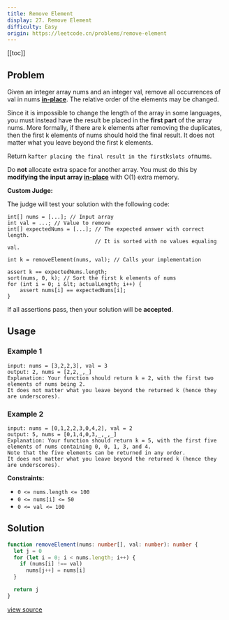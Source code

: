 ```yaml
---
title: Remove Element
display: 27. Remove Element
difficulty: Easy
origin: https://leetcode.cn/problems/remove-element
---
```


[[toc]]

## Problem

Given an integer array nums and an integer val, remove all occurrences of val in nums <a href="https://en.wikipedia.org/wiki/In-place_algorithm" target="_blank">**in-place**</a>. The relative order of the elements may be changed.

Since it is impossible to change the length of the array in some languages, you must instead have the result be placed in the **first part** of the array nums. More formally, if there are k elements after removing the duplicates, then the first k elements of nums should hold the final result. It does not matter what you leave beyond the first k elements.

Return k` after placing the final result in the first `k` slots of `nums.

Do **not** allocate extra space for another array. You must do this by **modifying the input array <a href="https://en.wikipedia.org/wiki/In-place_algorithm" target="_blank">in-place</a>** with O(1) extra memory.

**Custom Judge:**

The judge will test your solution with the following code:

```
int[] nums = [...]; // Input array
int val = ...; // Value to remove
int[] expectedNums = [...]; // The expected answer with correct length.
                            // It is sorted with no values equaling val.

int k = removeElement(nums, val); // Calls your implementation

assert k == expectedNums.length;
sort(nums, 0, k); // Sort the first k elements of nums
for (int i = 0; i &lt; actualLength; i++) {
    assert nums[i] == expectedNums[i];
}
```

If all assertions pass, then your solution will be **accepted**.

## Usage

### Example 1

```
input: nums = [3,2,2,3], val = 3
output: 2, nums = [2,2,_,_]
Explanation: Your function should return k = 2, with the first two elements of nums being 2.
It does not matter what you leave beyond the returned k (hence they are underscores).
```

### Example 2

```
input: nums = [0,1,2,2,3,0,4,2], val = 2
output: 5, nums = [0,1,4,0,3,_,_,_]
Explanation: Your function should return k = 5, with the first five elements of nums containing 0, 0, 1, 3, and 4.
Note that the five elements can be returned in any order.
It does not matter what you leave beyond the returned k (hence they are underscores).
```


**Constraints:**

- <code>0 &lt;= nums.length &lt;= 100</code>
- <code>0 &lt;= nums[i] &lt;= 50</code>
- <code>0 &lt;= val &lt;= 100</code>


## Solution

```ts
function removeElement(nums: number[], val: number): number {
  let j = 0
  for (let i = 0; i < nums.length; i++) {
    if (nums[i] !== val)
      nums[j++] = nums[i]
  }

  return j
}
```

[view source](https://leetcode.cn/problems/remove-element)
